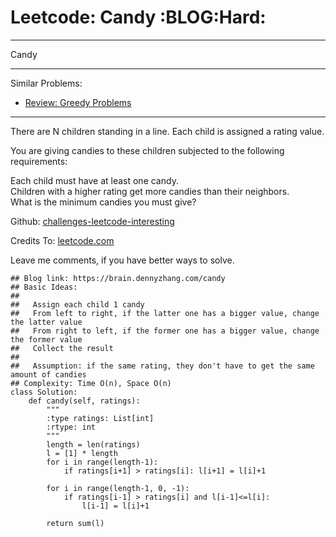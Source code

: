 # Leetcode: Candy     :BLOG:Hard:


---

Candy  

---

Similar Problems:  
-   [Review: Greedy Problems](https://brain.dennyzhang.com/review-greedy)

---

There are N children standing in a line. Each child is assigned a rating value.  

You are giving candies to these children subjected to the following requirements:  

Each child must have at least one candy.  
Children with a higher rating get more candies than their neighbors.  
What is the minimum candies you must give?  

Github: [challenges-leetcode-interesting](https://github.com/DennyZhang/challenges-leetcode-interesting/tree/master/candy)  

Credits To: [leetcode.com](https://leetcode.com/problems/candy/description/)  

Leave me comments, if you have better ways to solve.  

    ## Blog link: https://brain.dennyzhang.com/candy
    ## Basic Ideas:
    ##
    ##   Assign each child 1 candy
    ##   From left to right, if the latter one has a bigger value, change the latter value
    ##   From right to left, if the former one has a bigger value, change the former value
    ##   Collect the result
    ##
    ##   Assumption: if the same rating, they don't have to get the same amount of candies
    ## Complexity: Time O(n), Space O(n)
    class Solution:
        def candy(self, ratings):
            """
            :type ratings: List[int]
            :rtype: int
            """
            length = len(ratings)
            l = [1] * length
            for i in range(length-1):
                if ratings[i+1] > ratings[i]: l[i+1] = l[i]+1
    
            for i in range(length-1, 0, -1):
                if ratings[i-1] > ratings[i] and l[i-1]<=l[i]:
                    l[i-1] = l[i]+1
    
            return sum(l)